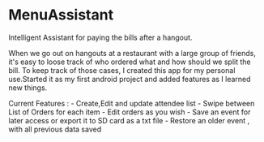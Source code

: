 # MenuAssistant
Intelligent Assistant for paying the bills after a hangout.

When we go out on hangouts at a restaurant with a large group of friends, it's easy to loose track of who ordered what and how should we split the bill. To keep track of those cases, I created this app for my personal use.Started it as my first android project and added features as I learned new things.

Current Features : 
	- Create,Edit and update attendee list
	- Swipe between List of Orders for each item
	- Edit orders as you wish
	- Save an event for later access or export it to SD card as a txt file
	- Restore an older event , with all previous data saved



